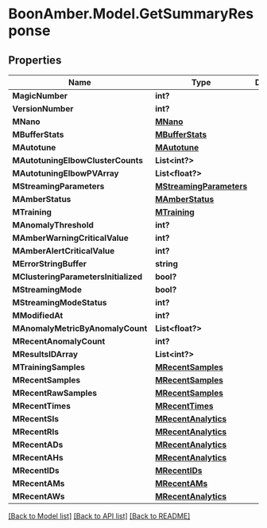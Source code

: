 # BoonAmber.Model.GetSummaryResponse
## Properties

Name | Type | Description | Notes
------------ | ------------- | ------------- | -------------
**MagicNumber** | **int?** |  | [optional] 
**VersionNumber** | **int?** |  | [optional] 
**MNano** | [**MNano**](MNano.md) |  | 
**MBufferStats** | [**MBufferStats**](MBufferStats.md) |  | [optional] 
**MAutotune** | [**MAutotune**](MAutotune.md) |  | 
**MAutotuningElbowClusterCounts** | **List&lt;int?&gt;** |  | 
**MAutotuningElbowPVArray** | **List&lt;float?&gt;** |  | 
**MStreamingParameters** | [**MStreamingParameters**](MStreamingParameters.md) |  | 
**MAmberStatus** | [**MAmberStatus**](MAmberStatus.md) |  | 
**MTraining** | [**MTraining**](MTraining.md) |  | 
**MAnomalyThreshold** | **int?** |  | 
**MAmberWarningCriticalValue** | **int?** |  | 
**MAmberAlertCriticalValue** | **int?** |  | 
**MErrorStringBuffer** | **string** |  | [optional] 
**MClusteringParametersInitialized** | **bool?** |  | [optional] 
**MStreamingMode** | **bool?** |  | [optional] 
**MStreamingModeStatus** | **int?** |  | [optional] 
**MModifiedAt** | **int?** |  | [optional] 
**MAnomalyMetricByAnomalyCount** | **List&lt;float?&gt;** |  | [optional] 
**MRecentAnomalyCount** | **int?** |  | [optional] 
**MResultsIDArray** | **List&lt;int?&gt;** |  | [optional] 
**MTrainingSamples** | [**MRecentSamples**](MRecentSamples.md) |  | [optional] 
**MRecentSamples** | [**MRecentSamples**](MRecentSamples.md) |  | 
**MRecentRawSamples** | [**MRecentSamples**](MRecentSamples.md) |  | 
**MRecentTimes** | [**MRecentTimes**](MRecentTimes.md) |  | 
**MRecentSIs** | [**MRecentAnalytics**](MRecentAnalytics.md) |  | 
**MRecentRIs** | [**MRecentAnalytics**](MRecentAnalytics.md) |  | 
**MRecentADs** | [**MRecentAnalytics**](MRecentAnalytics.md) |  | 
**MRecentAHs** | [**MRecentAnalytics**](MRecentAnalytics.md) |  | 
**MRecentIDs** | [**MRecentIDs**](MRecentIDs.md) |  | [optional] 
**MRecentAMs** | [**MRecentAMs**](MRecentAMs.md) |  | [optional] 
**MRecentAWs** | [**MRecentAnalytics**](MRecentAnalytics.md) |  | 

[[Back to Model list]](../README.md#documentation-for-models) [[Back to API list]](../README.md#documentation-for-api-endpoints) [[Back to README]](../README.md)

